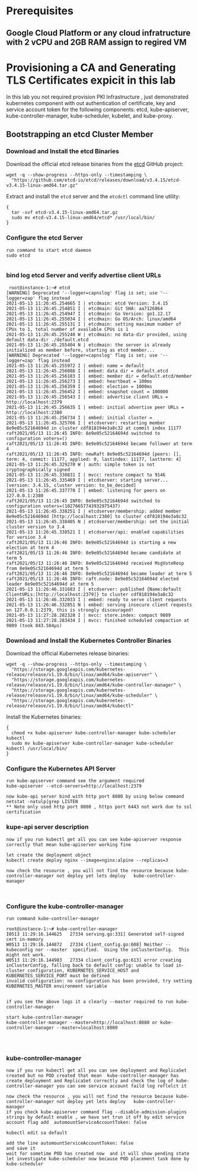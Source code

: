 # Prerequisites

## Google Cloud Platform or any cloud infratructure with 2 vCPU and 2GB RAM assign to regired VM

 # Provisioning a CA and Generating TLS Certificates expicit in this lab

In this lab you not required provision PKI Infrastructure , just demonstrated kubernetes component with out authentication of certificate, key and service account token for the following components: etcd, kube-apiserver, kube-controller-manager, kube-scheduler, kubelet, and kube-proxy.


## Bootstrapping an etcd Cluster Member

### Download and Install the etcd Binaries

Download the official etcd release binaries from the [etcd](https://github.com/etcd-io/etcd) GitHub project:

```
wget -q --show-progress --https-only --timestamping \
  "https://github.com/etcd-io/etcd/releases/download/v3.4.15/etcd-v3.4.15-linux-amd64.tar.gz"
```

Extract and install the `etcd` server and the `etcdctl` command line utility:

```
{
  tar -xvf etcd-v3.4.15-linux-amd64.tar.gz
  sudo mv etcd-v3.4.15-linux-amd64/etcd* /usr/local/bin/
}
```
### Configure the etcd Server

```
run command to start etcd daemon
sudo etcd
  
```
### bind log etcd Server and verify advertise client URLs

```
 root@instance-1:~# etcd
[WARNING] Deprecated '--logger=capnslog' flag is set; use '--logger=zap' flag instead
2021-05-13 11:26:45.254665 I | etcdmain: etcd Version: 3.4.15
2021-05-13 11:26:45.254851 I | etcdmain: Git SHA: aa7126864
2021-05-13 11:26:45.254947 I | etcdmain: Go Version: go1.12.17
2021-05-13 11:26:45.255034 I | etcdmain: Go OS/Arch: linux/amd64
2021-05-13 11:26:45.255131 I | etcdmain: setting maximum number of CPUs to 1, total number of available CPUs is 1
2021-05-13 11:26:45.255240 W | etcdmain: no data-dir provided, using default data-dir ./default.etcd
2021-05-13 11:26:45.255404 N | etcdmain: the server is already initialized as member before, starting as etcd member...
[WARNING] Deprecated '--logger=capnslog' flag is set; use '--logger=zap' flag instead
2021-05-13 11:26:45.255972 I | embed: name = default
2021-05-13 11:26:45.256086 I | embed: data dir = default.etcd
2021-05-13 11:26:45.256183 I | embed: member dir = default.etcd/member
2021-05-13 11:26:45.256273 I | embed: heartbeat = 100ms
2021-05-13 11:26:45.256359 I | embed: election = 1000ms
2021-05-13 11:26:45.256452 I | embed: snapshot count = 100000
2021-05-13 11:26:45.256543 I | embed: advertise client URLs = http://localhost:2379
2021-05-13 11:26:45.256635 I | embed: initial advertise peer URLs = http://localhost:2380
2021-05-13 11:26:45.256734 I | embed: initial cluster =
2021-05-13 11:26:45.325766 I | etcdserver: restarting member 8e9e05c52164694d in cluster cdf818194e3a8c32 at commit index 11177
raft2021/05/13 11:26:45 INFO: 8e9e05c52164694d switched to configuration voters=()
raft2021/05/13 11:26:45 INFO: 8e9e05c52164694d became follower at term 4
raft2021/05/13 11:26:45 INFO: newRaft 8e9e05c52164694d [peers: [], term: 4, commit: 11177, applied: 0, lastindex: 11177, lastterm: 4]
2021-05-13 11:26:45.329270 W | auth: simple token is not cryptographically signed
2021-05-13 11:26:45.330831 I | mvcc: restore compact to 9146
2021-05-13 11:26:45.335469 I | etcdserver: starting server... [version: 3.4.15, cluster version: to_be_decided]
2021-05-13 11:26:45.337770 I | embed: listening for peers on 127.0.0.1:2380
raft2021/05/13 11:26:45 INFO: 8e9e05c52164694d switched to configuration voters=(10276657743932975437)
2021-05-13 11:26:45.338251 I | etcdserver/membership: added member 8e9e05c52164694d [http://localhost:2380] to cluster cdf818194e3a8c32
2021-05-13 11:26:45.338405 N | etcdserver/membership: set the initial cluster version to 3.4
2021-05-13 11:26:45.338521 I | etcdserver/api: enabled capabilities for version 3.4
raft2021/05/13 11:26:46 INFO: 8e9e05c52164694d is starting a new election at term 4
raft2021/05/13 11:26:46 INFO: 8e9e05c52164694d became candidate at term 5
raft2021/05/13 11:26:46 INFO: 8e9e05c52164694d received MsgVoteResp from 8e9e05c52164694d at term 5
raft2021/05/13 11:26:46 INFO: 8e9e05c52164694d became leader at term 5
raft2021/05/13 11:26:46 INFO: raft.node: 8e9e05c52164694d elected leader 8e9e05c52164694d at term 5
2021-05-13 11:26:46.331683 I | etcdserver: published {Name:default ClientURLs:[http://localhost:2379]} to cluster cdf818194e3a8c32
2021-05-13 11:26:46.332033 I | embed: ready to serve client requests
2021-05-13 11:26:46.332851 N | embed: serving insecure client requests on 127.0.0.1:2379, this is strongly discouraged!
2021-05-13 11:27:28.282328 I | mvcc: store.index: compact 9809
2021-05-13 11:27:28.283434 I | mvcc: finished scheduled compaction at 9809 (took 843.584µs)

```

### Download and Install the Kubernetes Controller Binaries

Download the official Kubernetes release binaries:

```
wget -q --show-progress --https-only --timestamping \
  "https://storage.googleapis.com/kubernetes-release/release/v1.19.0/bin/linux/amd64/kube-apiserver" \
  "https://storage.googleapis.com/kubernetes-release/release/v1.19.0/bin/linux/amd64/kube-controller-manager" \
  "https://storage.googleapis.com/kubernetes-release/release/v1.19.0/bin/linux/amd64/kube-scheduler" \
  "https://storage.googleapis.com/kubernetes-release/release/v1.19.0/bin/linux/amd64/kubectl"
```

Install the Kubernetes binaries:

```
{
  chmod +x kube-apiserver kube-controller-manager kube-scheduler kubectl
  sudo mv kube-apiserver kube-controller-manager kube-scheduler kubectl /usr/local/bin/
}
```

### Configure the Kubernetes API Server

```
run kube-apiserver command see the argument required 
kube-apiserver --etcd-servers=http://localhost:2379

now kube-api server bind with http port 8080 by using below command
netstat -natulp|grep LISTEN
** Note only used http port 8080 , https port 6443 not work due to ssl certification 
```
### kupe-api server description 
```
now if you run kubectl get all you can see kube-apiserver response correctly that mean kube-apiserver working fine 

let create the deployment object 
kubectl create deploy nginx --image=nginx:alpine --replicas=3

now check the resource , you will not find the resource because kube-controller-manager not deploy yet lets deploy   kube-controller-manager



```


### Configure the kube-controller-manager

```
run command kube-controller-manager 

root@instance-1:~# kube-controller-manager
I0513 11:29:16.144625   27334 serving.go:331] Generated self-signed cert in-memory
W0513 11:29:16.144872   27334 client_config.go:608] Neither --kubeconfig nor --master  specified.  Using the inClusterConfig.  This might not work.
W0513 11:29:16.144983   27334 client_config.go:613] error creating inClusterConfig, falling back to default config: unable to load in-cluster configuration, KUBERNETES_SERVICE_HOST and KUBERNETES_SERVICE_PORT must be defined
invalid configuration: no configuration has been provided, try setting KUBERNETES_MASTER environment variable


if you see the above logs it a clearly --master required to run kube-controller-manager

start kube-controller-manager
kube-controller-manager --master=http://localhost:8080 or kube-controller-manager --master=localhost:8080


  
```

### kube-controller-manager
```
now if you run kubectl get all you can see deployment and ReplicaSet created but no POD created that mean  kube-controller-manager has create deployment and ReplicaSet correctly and check the log of kube-controller-manager you can see service account faild log reflelct it 

now check the resource , you will not find the resource because kube-controller-manager not deploy yet lets deploy   kube-controller-manager
if you check kube-apiserver command flag --disable-admission-plugins strings by default enable , we have set trun it off by edit service account flag add  automountServiceAccountToken: false

kubectl edit sa default

add the line automountServiceAccountToken: false
and save it 
wait for sometime POD has created now  and it will show pending state let investigate kube-scheduler now because POD placement task done by kube-scheduler


```
